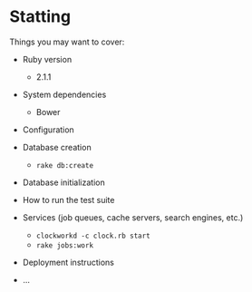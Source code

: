 # Statting

Things you may want to cover:

* Ruby version
    * 2.1.1

* System dependencies
    * Bower

* Configuration

* Database creation
    * `rake db:create`

* Database initialization

* How to run the test suite

* Services (job queues, cache servers, search engines, etc.)
    * `clockworkd -c clock.rb start`
    * `rake jobs:work`

* Deployment instructions

* ...
